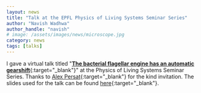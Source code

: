 ```yaml
---
layout: news
title: "Talk at the EPFL Physics of Living Systems Seminar Series"
author: "Navish Wadhwa"
author_handle: "navish"
# image: /assets/images/news/microscope.jpg
category: news
tags: [talks]
---
```

I gave a virtual talk titled "[**The bacterial flagellar engine has an automatic gearshift**](https://navishwadhwa.com/slides/3-epfl/#/){:target="_blank"}" at the Physics of Living Systems Seminar Series. Thanks to [Alex Persat](https://www.p-lab.science/){:target="_blank"} for the kind invitation. The slides used for the talk can be found [here](https://navishwadhwa.com/slides/3-epfl/#/){:target="_blank"}.